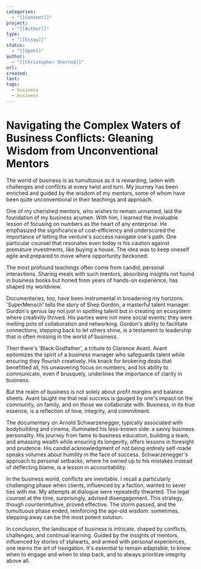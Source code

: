 ```yaml
---
categories:
  - "[[Content]]"
project:
  - "[[Author]]"
type:
  - "[[Essay]]"
status:
  - "[[Open]]"
author:
  - "[[Christopher Sherrod]]"
url: 
created:
last:
tags:
  - business
  - business
---
```

# Navigating the Complex Waters of Business Conflicts: Gleaning Wisdom from Unconventional Mentors

The world of business is as tumultuous as it is rewarding, laden with challenges and conflicts at every twist and turn. My journey has been enriched and guided by the wisdom of my mentors, some of whom have been quite unconventional in their teachings and approach.

One of my cherished mentors, who wishes to remain unnamed, laid the foundation of my business acumen. With him, I learned the invaluable lesson of focusing on numbers as the heart of any enterprise. He emphasized the significance of cost-efficiency and underscored the importance of letting the venture's success navigate one's path. One particular counsel that resonates even today is his caution against premature investments, like buying a house. The idea was to keep oneself agile and prepared to move where opportunity beckoned.

The most profound teachings often come from candid, personal interactions. Sharing meals with such mentors, absorbing insights not found in business books but honed from years of hands-on experience, has shaped my worldview.

Documentaries, too, have been instrumental in broadening my horizons. 'SuperMensch' tells the story of Shep Gordon, a masterful talent manager. Gordon's genius lay not just in spotting talent but in creating an ecosystem where creativity thrived. His parties were not mere social events; they were melting pots of collaboration and networking. Gordon's ability to facilitate connections, stepping back to let others shine, is a testament to leadership that is often missing in the world of business.

Then there's 'Black Godfather', a tribute to Clarence Avant. Avant epitomizes the spirit of a business manager who safeguards talent while ensuring they flourish creatively. His knack for brokering deals that benefitted all, his unwavering focus on numbers, and his ability to communicate, even if brusquely, underlines the importance of clarity in business.

But the realm of business is not solely about profit margins and balance sheets. Avant taught me that real success is gauged by one's impact on the community, on family, and on those we collaborate with. Business, in its true essence, is a reflection of love, integrity, and commitment.

The documentary on Arnold Schwarzenegger, typically associated with bodybuilding and cinema, illuminated his less-known side: a savvy business personality. His journey from fame to business education, building a team, and amassing wealth while ensuring its longevity, offers lessons in foresight and prudence. His candid acknowledgment of not being entirely self-made speaks volumes about humility in the face of success. Schwarzenegger's approach to personal setbacks, where he owned up to his mistakes instead of deflecting blame, is a lesson in accountability.

In the business world, conflicts are inevitable. I recall a particularly challenging phase when clients, influenced by a faction, wanted to sever ties with me. My attempts at dialogue were repeatedly thwarted. The legal counsel at the time, surprisingly, advised disengagement. This strategy, though counterintuitive, proved effective. The storm passed, and the tumultuous phase ended, reinforcing the age-old wisdom: sometimes, stepping away can be the most potent solution.

In conclusion, the landscape of business is intricate, shaped by conflicts, challenges, and continual learning. Guided by the insights of mentors, influenced by stories of stalwarts, and armed with personal experiences, one learns the art of navigation. It's essential to remain adaptable, to know when to engage and when to step back, and to always prioritize integrity above all.